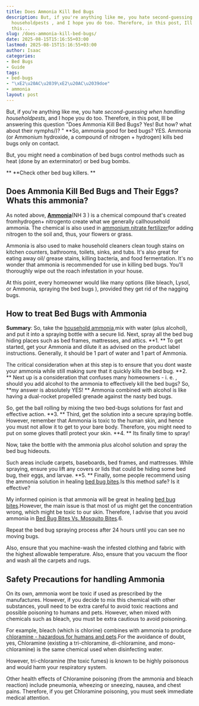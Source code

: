 ```yaml
---
title: Does Ammonia Kill Bed Bugs
description: But, if you're anything like me, you hate second-guessing when handling
  householdpests , and I hope you do too. Therefore, in this post, Ill be answering
  this...
slug: /does-ammonia-kill-bed-bugs/
date: 2025-08-15T15:16:55+03:00
lastmod: 2025-08-15T15:16:55+03:00
author: Isaac
categories:
- Bed Bugs
- Guide
tags:
- bed-bugs
- "\xE2\u20AC\u2039\xE2\u20AC\u2039doe"
- ammonia
layout: post
---
```

But, if you're anything like me, you hate *second-guessing when handling householdpests*, and I hope you do too. Therefore, in this post, Ill be answering this question "Does Ammonia Kill Bed Bugs? Yes! But how? what about their nymphs/)? " **So, ammonia good for bed bugs? YES. Ammonia (or Ammonium hydroxide, a compound of nitrogen + hydrogen) kills bed bugs only on contact.

But, you might need a combination of bed bugs control methods such as heat (done by an exterminator) or bed bug bombs.

** **Check other bed bug killers. **

##  Does Ammonia Kill Bed Bugs and Their Eggs? Whats this ammonia?

As noted above, [**Ammonia**](https://en.wikipedia.org/wiki/Ammonia)(NH 3 ) is a chemical compound that's created fromhydrogen+ nitrogento create what we generally callhousehold ammonia. The chemical is also used in [ammonium nitrate fertilizer](https://www.tfi.org/sites/default/files/documents/ammoniafactsheet.pdf)for adding nitrogen to the soil and, thus, your flowers or grass.

Ammonia is also used to make household cleaners clean tough stains on kitchen counters, bathrooms, toilets, sinks, and tubs. It's also great for eating away oil/ grease stains, killing bacteria, and food fermentation. It's no wonder that ammonia is recommended for use in killing bed bugs. You'll thoroughly wipe out the roach infestation in your house.

At this point, every homeowner would like many options (like bleach, Lysol, or Ammonia, spraying the bed bugs ), provided they get rid of the nagging bugs.

##  How to treat Bed Bugs with Ammonia

**Summary**: So, take the [household ammonia](https://www.amazon.com/dp/B00LOUJOUC/?tag=p-policy-20),mix with water (plus alcohol), and put it into a spraying bottle with a secure lid. Next, spray all the bed bug hiding places such as bed frames, mattresses, and attics. **1. ** To get started, get your Ammonia and dilute it as advised on the product label instructions. Generally, it should be 1 part of water and 1 part of Ammonia.

The critical consideration when at this step is to ensure that you dont waste your ammonia while still making sure that it quickly kills the bed bug. **2. ** Next up is a consideration that confuses many homeowners - i. e. , should you add alcohol to the ammonia to effectively kill the bed bugs? So, **my answer is absolutely YES! ** Ammonia combined with alcohol is like having a dual-rocket propelled grenade against the nasty bed bugs.

So, get the ball rolling by mixing the two bed-bugs solutions for fast and effective action. **3. ** Third, get the solution into a secure spraying bottle. However, remember that Ammonia is toxic to the human skin, and hence you must not allow it to get to your bare body. Therefore, you might need to put on some gloves thatll protect your skin. **4. ** Its finally time to spray!

Now, take the bottle with the ammonia plus alcohol solution and spray the bed bug hideouts.

Such areas include carpets, baseboards, bed frames, and mattresses. While spraying, ensure you lift any covers or lids that could be hiding some bed bug, their eggs, and larvae. **5. ** Finally, some people recommend using the ammonia solution in healing [bed bug bites](https://pestpolicy.com/pictures-of-bed-bug-bites/).Is this method safe? Is it effective?

My informed opinion is that ammonia will be great in healing [bed bug bites](https://pestpolicy.com/can-bed-bugs-bite-through-clothing/).However, the main issue is that most of us might get the concentration wrong, which might be toxic to our skin. Therefore, I advise that you avoid ammonia in [Bed Bug Bites Vs. Mosquito Bites](https://pestpolicy.com/bed-bug-bites-vs-mosquito-bites/).6.

Repeat the bed bug spraying process after 24 hours until you can see no moving bugs.

Also, ensure that you machine-wash the infested clothing and fabric with the highest allowable temperature. Also, ensure that you vacuum the floor and wash all the carpets and rugs.

##  Safety Precautions for handling Ammonia

On its own, ammonia wont be toxic if used as prescribed by the manufactures. However, if you decide to mix this chemical with other substances, youll need to be extra careful to avoid toxic reactions and possible poisoning to humans and pets. However, when mixed with chemicals such as bleach, you must be extra cautious to avoid poisoning.

For example, bleach (which is chlorine) combines with ammonia to produce [chloramine - hazardous for humans and pets](https://www.thoughtco.com/bleach-and-ammonia-chemical-reaction-609280).For the avoidance of doubt, yes, Chloramine (existing a tri-chloramine, di-chloramine, and mono-chloramine) is the same chemical used when disinfecting water.

However, tri-chloramine (the toxic fumes) is known to be highly poisonous and would harm your respiratory system.

Other health effects of Chloramine poisoning (from the ammonia and bleach reaction) include pneumonia, wheezing or sneezing, nausea, and chest pains. Therefore, if you get Chloramine poisoning, you must seek immediate medical attention.

